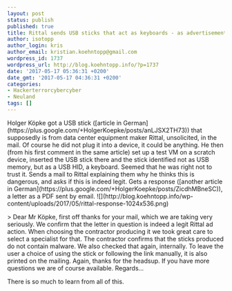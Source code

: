 ```yaml
---
layout: post
status: publish
published: true
title: Rittal sends USB sticks that act as keyboards - as advertisement
author: isotopp
author_login: kris
author_email: kristian.koehntopp@gmail.com
wordpress_id: 1737
wordpress_url: http://blog.koehntopp.info/?p=1737
date: '2017-05-17 05:36:31 +0200'
date_gmt: '2017-05-17 04:36:31 +0200'
categories:
- Hackerterrorcybercyber
- Neuland
tags: []
---
```

<p>Holger Köpke got a USB stick&nbsp;([article in German](https://plus.google.com/+HolgerKoepke/posts/anLJSX2TH73)) that supposedly is from data center equipment maker Rittal, unsolicited, in the mail. Of course he did not plug it into a device, it could be anything. He then (from his&nbsp;first comment in the same article) set up a test VM on a scratch device, inserted the USB stick there and the stick identified not as USB memory, but as a USB HID, a keyboard. Seemed that he was right not to trust it. Sends a mail to Rittal explaining them why he thinks this is dangerous, and asks if this is indeed legit. Gets a response ([another article in German](https://plus.google.com/+HolgerKoepke/posts/ZicdhMBneSC)), a letter as a PDF sent by email.<!--more--> ![](http://blog.koehntopp.info/wp-content/uploads/2017/05/rittal-response-1024x536.png)</p>
<p>> Dear Mr Köpke, first off thanks for your mail, which we are taking very seriously. We confirm that the letter in question is indeed a legit Rittal ad action. When choosing the contractor producing it we took great care to select a specialist for that. The contractor confirms that the sticks produced do not contain malware. We also checked that again, internally. To leave the user a choice of using the stick or following the link manually, it is also printed on the mailing. Again, thanks for the headsup.&nbsp;If you have more questions we are of course available. Regards…</p>
<p> There is so much to learn from all of this.</p>
